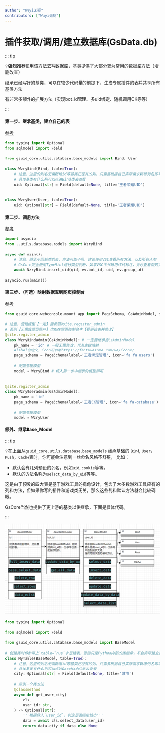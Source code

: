```yaml
---
author: "Wuyi无疑"
contributors: ["Wuyi无疑"]
---
```


# 插件获取/调用/建立数据库(GsData.db)<Badge type="tip" text="简单" />


::: tip

💡**强烈推荐**使用该方法去写数据库，基类提供了大部分较为常用的数据库方法（增删改查）

继承已经写好的基类，可以在较少代码量的前提下，生成专属插件的表并共享所有基类方法

有非常多额外的扩展方法（实现bot_id管理、多uid绑定、随机调用CK等等）

:::

#### 第一步、继承基类，建立自己的表

[参考](https://github.com/KimigaiiWuyi/WzryUID/blob/main/WzryUID/utils/database/models.py)

```python
from typing import Optional
from sqlmodel import Field

from gsuid_core.utils.database.base_models import Bind, User

class WzryBind(Bind, table=True):
    # 注意，这里的列名无需新增id等基类已经有的列，只需要根据自己实际需求新增列名即可
    # 具体基类有什么列可以点进Bind类去查看
    uid: Optional[str] = Field(default=None, title='王者荣耀UID')


class WzryUser(User, table=True):
    uid: Optional[str] = Field(default=None, title='王者荣耀UID')
```

#### 第二步、调用方法

[参考](https://github.com/KimigaiiWuyi/WzryUID/blob/main/WzryUID/wzryuid_user/__init__.py)

```python
import asyncio
from ..utils.database.models import WzryBind

async def main():
    # 注意，继承不同基类的表，方法可能不同，建议使用VSC查看所有方法，以及所有入参
    # GsCore完全使用TypeHint进行类型判断，如果VSC中代码用红线标注，务必查看函数入参，确保修改正确
	await WzryBind.insert_uid(qid, ev.bot_id, uid, ev.group_id)

asyncio.run(main())
```

#### 第三步、（可选）映射数据库到网页控制台

[参考](https://github.com/KimigaiiWuyi/WzryUID/blob/main/WzryUID/utils/database/models.py)

```python
from gsuid_core.webconsole.mount_app import PageSchema, GsAdminModel, site

# 注意，管理模型【一定】要携带@site.register_admin
# 否则【无需管理员账户】也能在网页控制台中【看到该表并修改】
@site.register_admin
class WzryBindadmin(GsAdminModel): # 一定要继承自GsAdminModel
    pk_name = 'id' # 一般无需修改，代表主键映射
    #label自定义，icon可参考https://fontawesome.com/v4/icons/
    page_schema = PageSchema(label='王者绑定管理', icon='fa fa-users')

    # 配置管理模型
    model = WzryBind # 填入第一步中继承的模型即可


@site.register_admin
class WzryUseradmin(GsAdminModel):
    pk_name = 'id'
    page_schema = PageSchema(label='王者CK管理', icon='fa fa-database')

    # 配置管理模型
    model = WzryUser
```

#### 额外、继承Base_Model

::: tip

💡在上面从`gsuid_core.utils.database.base_models` 继承基础的 `Bind`,  `User`，`Push`，`Cache`表时，你可能会注意到一丝命名风格不舒服， 比如：

- 默认会有几列预设的列名，例如`uid`, `cookie`等等。
- 默认的方法名称为`select_data_by_uid`等等。

这是由于预设的四大表是基于游戏工具的视角设计，包含了大多数游戏工具应有的列和方法，但如果你写的插件和游戏类无关，那么这些列和默认方法就会比较碍眼。

GsCore当然也提供了更上游的基类以供继承，下面是具体代码。

:::

![image-20240818182411857](./../public/PluginsDataBase/image-20240818182411857.png)


```python
from typing import Optional

from sqlmodel import Field

from gsuid_core.utils.database.base_models import BaseModel

# 创建类时传参带上`table=True`才是建表，否则只是Python内部的类继承，不会实际建立表格
class MyTable(BaseModel, table=True):
    # 注意，这里的列名无需新增id等基类已经有的列，只需要根据自己实际需求新增列名即可
    # 具体基类有什么列可以点进BaseModel类去查看
    city: Optional[str] = Field(default=None, title='城市')

    # 示例一个类方法
    @classmethod
    async def get_user_city(
        cls,
        user_id: str,
    ) -> Optional[str]:
        '''根据传入`user_id`，判定是否绑定城市'''
        data = await cls.select_data(user_id)
        return data.city if data else None
```
